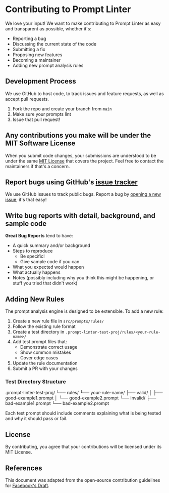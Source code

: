 # Contributing to Prompt Linter

We love your input! We want to make contributing to Prompt Linter as easy and transparent as possible, whether it's:

- Reporting a bug
- Discussing the current state of the code
- Submitting a fix
- Proposing new features
- Becoming a maintainer
- Adding new prompt analysis rules

## Development Process
We use GitHub to host code, to track issues and feature requests, as well as accept pull requests.

1. Fork the repo and create your branch from `main`
2. Make sure your prompts lint
3. Issue that pull request!

## Any contributions you make will be under the MIT Software License
When you submit code changes, your submissions are understood to be under the same [MIT License](http://choosealicense.com/licenses/mit/) that covers the project. Feel free to contact the maintainers if that's a concern.

## Report bugs using GitHub's [issue tracker](https://github.com/bjothorl/prompt-linter-extension/issues)
We use GitHub issues to track public bugs. Report a bug by [opening a new issue](https://github.com/bjothorl/prompt-linter-extension/issues/new); it's that easy!

## Write bug reports with detail, background, and sample code

**Great Bug Reports** tend to have:

- A quick summary and/or background
- Steps to reproduce
  - Be specific!
  - Give sample code if you can
- What you expected would happen
- What actually happens
- Notes (possibly including why you think this might be happening, or stuff you tried that didn't work)

## Adding New Rules
The prompt analysis engine is designed to be extensible. To add a new rule:

1. Create a new rule file in `src/prompts/rules/`
2. Follow the existing rule format
3. Create a test directory in `.prompt-linter-test-proj/rules/<your-rule-name>/`
4. Add test prompt files that:
   - Demonstrate correct usage
   - Show common mistakes
   - Cover edge cases
5. Update the rule documentation
6. Submit a PR with your changes

### Test Directory Structure
.prompt-linter-test-proj/
└── rules/
└── your-rule-name/
├── valid/
│ ├── good-example1.prompt
│ └── good-example2.prompt
└── invalid/
├── bad-example1.prompt
└── bad-example2.prompt

Each test prompt should include comments explaining what is being tested and why it should pass or fail.

## License
By contributing, you agree that your contributions will be licensed under its MIT License.

## References
This document was adapted from the open-source contribution guidelines for [Facebook's Draft](https://github.com/facebook/draft-js/blob/a9316a723f9e918afde44dea68b5f9f39b7d9b00/CONTRIBUTING.md).